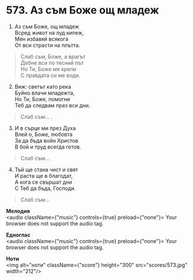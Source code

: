 # 573. Аз съм Боже ощ младеж

1. Аз съм Боже, ощ младеж  
Всред живот на луд кипеж,  
Мен избавяй всякога  
От вси страсти на плътта.  

> Слаб съм, Боже, а врагът  
> Дебне вси по тесний път  
> Но Ти, Боже ме крепи  
> С правдата си ме води.  

2. Виж: светът като река  
Буйно влачи младежта,  
Но Ти, Боже, помогни  
Теб да следвам през вси дни.  

> Слаб съм... .  

3. И в сърце ми през Духа  
Влей о, Боже, любовта  
За да бъда войн Христов  
В бой и труд всегда готов.  

> Слаб съм...  

4. Тъй ще стана чист и свят  
И раста ще в благодат,  
А кога се свършат дни  
С Теб да бъда, Господи.  

> Слаб съм...

**Мелодия**  
<audio className={"music"} controls={true} preload={"none"}>
    <source src="mp3/573.mp3" type="audio/mpeg"/>
    Your browser does not support the audio tag.
</audio>

**Едноглас**  
<audio className={"music"} controls={true} preload={"none"}>
    <source src="transp/573.mp3" type="audio/mpeg"/>
    Your browser does not support the audio tag.
</audio>

**Ноти**  
<img alt="ноти" className={"score"} height="300" src="scores/573.jpg" width="212"/>
